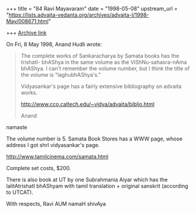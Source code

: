 +++
title = "84 Ravi Mayavaram"
date = "1998-05-08"
upstream_url = "https://lists.advaita-vedanta.org/archives/advaita-l/1998-May/008671.html"

+++
[Archive link](https://lists.advaita-vedanta.org/archives/advaita-l/1998-May/008671.html)

On Fri, 8 May 1998, Anand Hudli wrote:
>
> The complete works of Sankaracharya by Samata books has the trishatI-
> bhAShya in the same volume as the ViShNu-sahasra-nAma bhAShya. I
> can't remember the volume number, but I think the title of the
> volume is "laghubhAShya's."
>
>  Vidyasankar's page has a fairly extensive bibliography on advaita
>  works.
>
>  http://www.cco.caltech.edu/~vidya/advaita/biblio.html
>
> Anand

namaste

The volume number is 5. Samata Book Stores has a WWW page, whose
address I got shrI vidyasankar's page.

http://www.tamilcinema.com/samata.html


Complete set costs, $200.

There is also book at UT by one Subrahmania Aiyar which has
the lalitAtrishatI bhAShyam with tamil translation + original
sanskrit (according to UTCAT).

With respects,
Ravi
AUM namaH shivAya

